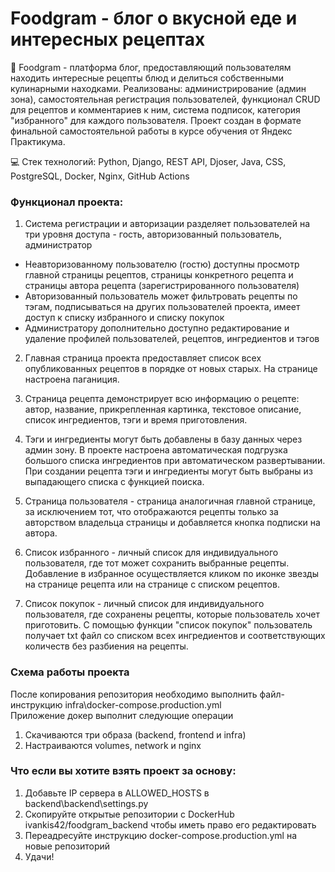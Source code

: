 # Foodgram - блог о вкусной еде и интересных рецептах

:pancakes: Foodgram - платформа блог, предоставляющий пользователям находить интересные рецепты блюд и делиться собственными кулинарными находками. Реализованы: администрирование (админ зона), самостоятельная регистрация пользователей, функционал CRUD для рецептов и комментариев к ним, система подписок, категория "избранного" для каждого пользователя. Проект создан в формате финальной самостоятельной работы в курсе обучения от Яндекс Практикума.

:computer: Стек технологий: Python, Django, REST API, Djoser, Java, CSS, PostgreSQL, Docker, Nginx, GitHub Actions

### Функционал проекта:
1) Система регистрации и авторизации разделяет пользователей на три уровня доступа - гость, авторизованный пользователь, администратор  
  - Неавторизованному пользователю (гостю) доступны просмотр главной страницы рецептов, страницы конкретного рецепта и страницы автора рецепта (зарегистрированного пользователя)
  - Авторизованный пользователь может фильтровать рецепты по тэгам, подписываться на других пользователей проекта, имеет доступ к списку избранного и списку покупок
  - Администратору дополнительно доступно редактирование и удаление профилей пользователей, рецептов, ингредиентов и тэгов

2) Главная страница проекта предоставляет список всех опубликованных рецептов в порядке от новых старых. На странице настроена паганиция.

3) Страница рецепта демонстрирует всю информацию о рецепте: автор, название, прикрепленная картинка, текстовое описание, список ингредиентов, тэги и время приготовления.

4) Тэги и ингредиенты могут быть добавлены в базу данных через админ зону. В проекте настроена автоматическая подгрузка большого списка ингредиентов при автоматическом развертывании. При создании рецепта тэги и ингредиенты могут быть выбраны из выпадающего списка с функцией поиска.

5) Страница пользователя - страница аналогичная главной странице, за исключением тот, что отображаются рецепты только за авторством владельца страницы и добавляется кнопка подписки на автора.

6) Список избранного - личный список для индивидуального пользователя, где тот может сохранить выбранные рецепты. Добавление в избранное осуществляется кликом по иконке звезды на странице рецепта или на странице с списком рецептов.

7) Список покупок - личный список для индивидуального пользователя, где сохранены рецепты, которые пользователь хочет приготовить. С помощью функции "список покупок" пользователь получает txt файл со списком всех ингредиентов и соответствующих количеств без разбиения на рецепты.

### Схема работы проекта
После копирования репозитория необходимо выполнить файл-инструкцию infra\docker-compose.production.yml  
Приложение докер выполнит следующие операции  
1) Скачиваются три образа (backend, frontend и infra)  
2) Настраиваются volumes, network и nginx  

### Что если вы хотите взять проект за основу:
1) Добавьте IP сервера в ALLOWED_HOSTS в backend\backend\settings.py
2) Скопируйте открытые репозитории c DockerHub ivankis42/foodgram_backend чтобы иметь право его редактировать
3) Переадресуйте инструкцию docker-compose.production.yml на новые репозиторий
4) Удачи!